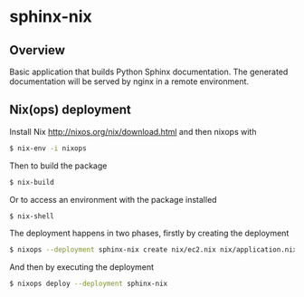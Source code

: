 # sphinx-nix

## Overview

Basic application that builds Python Sphinx documentation.
The generated documentation will be served by nginx in a remote environment.

## Nix(ops) deployment

Install Nix http://nixos.org/nix/download.html and then nixops with

```bash
$ nix-env -i nixops
```

Then to build the package

```bash
$ nix-build
```

Or to access an environment with the package installed

```bash
$ nix-shell
```

The deployment happens in two phases, firstly by creating the deployment

```bash
$ nixops --deployment sphinx-nix create nix/ec2.nix nix/application.nix
```

And then by executing the deployment

```bash
$ nixops deploy --deployment sphinx-nix
```
